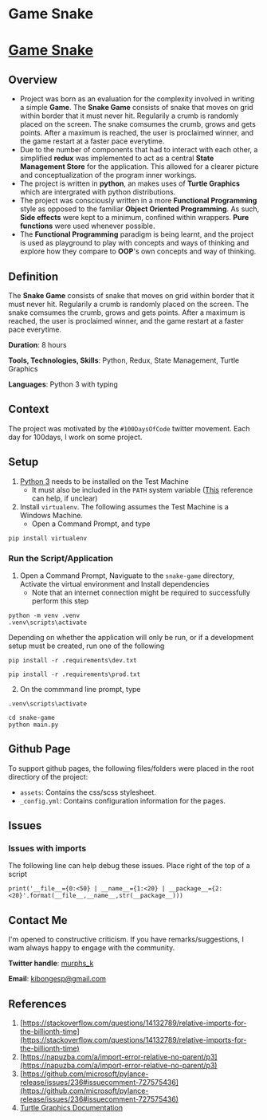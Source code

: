 # Game Snake

# [Game Snake](https://github.com/KMurphs/snake-game.git)



## Overview

-  Project was born as an evaluation for the complexity involved in writing a simple **Game**. The **Snake Game** consists of snake that moves on grid within border that it must never hit. Regularily a crumb is randomly placed on the screen. The snake comsumes the crumb, grows and gets points. After a maximum is reached, the user is proclaimed winner, and the game restart at a faster pace everytime.
-  Due to the number of components that had to interact with each other, a simplified **redux** was implemented to act as a central **State Management Store** for the application. This allowed for a clearer picture and conceptualization of the program inner workings.
-  The project is written in **python**, an makes uses of **Turtle Graphics** which are intergrated with python distributions.
-  The project was consciously written in a more **Functional Programming** style as opposed to the familiar **Object Oriented Programming**. As such, **Side effects** were kept to a minimum, confined within wrappers. **Pure functions** were used whenever possible. 
-  The **Functional Programming** paradigm is being learnt, and the project is used as playground to play with concepts and ways of thinking and explore how they compare to **OOP**'s own concepts and way of thinking.



## Definition

The **Snake Game** consists of snake that moves on grid within border that it must never hit. Regularily a crumb is randomly placed on the screen. The snake comsumes the crumb, grows and gets points. After a maximum is reached, the user is proclaimed winner, and the game restart at a faster pace everytime.

**Duration**: 8 hours 

**Tools, Technologies, Skills**: Python, Redux, State Management, Turtle Graphics

**Languages**: Python 3 with typing



## Context

The project was motivated by the ``#100DaysOfCode`` twitter movement. Each day for 100days, I work on some project.  


## Setup
1. [Python 3](https://www.python.org/downloads/) needs to be installed on the Test Machine
    - It must also be included in the ``PATH`` system variable ([This](https://phoenixnap.com/kb/how-to-install-python-3-windows) reference can help, if unclear) 
2. Install ``virtualenv``. The following assumes the Test Machine is a Windows Machine.
    - Open a Command Prompt, and type 
```
pip install virtualenv
```




### Run the Script/Application


1. Open a Command Prompt, Naviguate to the ``snake-game`` directory, Activate the virtual environment and Install dependencies
    - Note that an internet connection might be required to successfully perform this step
```
python -m venv .venv
.venv\scripts\activate
```

Depending on whether the application will only be run, or if a development setup must be created, run one of the following
```
pip install -r .requirements\dev.txt

pip install -r .requirements\prod.txt
```

2. On the commmand line prompt, type 
```
.venv\scripts\activate

cd snake-game
python main.py
```

## Github Page

To support github pages, the following files/folders were placed in the root directiory of the project:
- ``assets``: Contains the css/scss stylesheet.
- ``_config.yml``: Contains configuration information for the pages.

## Issues

### Issues with imports

The following line can help debug these issues.
Place right of the top of a script

```
print('__file__={0:<50} | __name__={1:<20} | __package__={2:<20}'.format(__file__,__name__,str(__package__)))
```

## Contact Me

I'm opened to constructive criticism. If you have remarks/suggestions, I wam always happy to engage with the community.

**Twitter handle**: [murphs_k](https://twitter.com/@murphs_k)

**Email**: [kibongesp@gmail.com](mailto:kibongesp@gmail.com?subject=[GitHub])


## References

1. [https://stackoverflow.com/questions/14132789/relative-imports-for-the-billionth-time](https://stackoverflow.com/questions/14132789/relative-imports-for-the-billionth-time)
1. [https://napuzba.com/a/import-error-relative-no-parent/p3](https://napuzba.com/a/import-error-relative-no-parent/p3)
1. [https://github.com/microsoft/pylance-release/issues/236#issuecomment-727575436](https://github.com/microsoft/pylance-release/issues/236#issuecomment-727575436)
2. [Turtle Graphics Documentation](https://docs.python.org/3/library/turtle.html#turtle.done)

